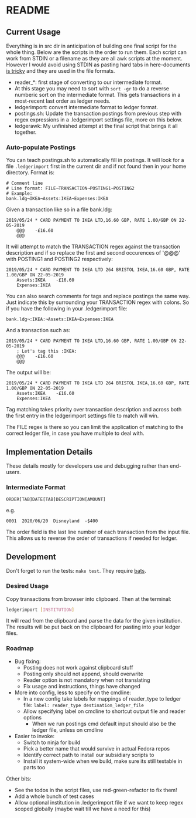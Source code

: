 # README

## Current Usage

Everything is in src dir in anticipation of building one final script for the whole
thing. Below are the scripts in the order to run them. Each script can work from
STDIN or a filename as they are all awk scripts at the moment. However I would
avoid using STDIN as pasting hard tabs in here-documents [is
tricky](https://stackoverflow.com/questions/3731513/how-do-you-type-a-tab-in-a-bash-here-document)
and they are used in the file formats.

* reader\_\*: first stage of converting to our intermediate format.
* At this stage you may need to sort with `sort -gr` to do a reverse numberic
  sort on the intermediate format. This gets transactions in a most-recent last
  order as ledger needs.
* ledgerimport: convert intermediate format to ledger format.
* postings.sh: Update the transaction postings from previous step with regex
  expressions in a .ledgerimport settings file, more on this below.
* ledgerawk: My unfinished attempt at the final script that brings it all
  together.

### Auto-populate Postings

You can teach postings.sh to automatically fill in postings. It will look for a
file `.ledgerimport` first in the current dir and if not found then in your home
directory. Format is:

```text
# Comment line
# Line format: FILE¬TRANSACTION¬POSTING1¬POSTING2
# Example:
bank.ldg¬IKEA¬Assets:IKEA¬Expenses:IKEA
```

Given a transaction like so in a file bank.ldg:

```text
2019/05/24 * CARD PAYMENT TO IKEA LTD,16.60 GBP, RATE 1.00/GBP ON 22-05-2019
    @@@    -£16.60
    @@@
```

It will attempt to match the TRANSACTION regex against the transaction
description and if so replace the first and second occurences of '@@@' with
POSTING1 and POSTING2 respectively:

```text
2019/05/24 * CARD PAYMENT TO IKEA LTD 264 BRISTOL IKEA,16.60 GBP, RATE 1.00/GBP ON 22-05-2019 
    Assets:IKEA    -£16.60
    Expenses:IKEA
```

You can also search comments for tags and replace postings the same way. Just
indicate this by surrounding your TRANSACTION regex with colons. So if you have the
following in your .ledgerimport file:

```text
bank.ldg¬:IKEA:¬Assets:IKEA¬Expenses:IKEA
```

And a transaction such as:

```text
2019/05/24 * CARD PAYMENT TO IKEA LTD,16.60 GBP, RATE 1.00/GBP ON 22-05-2019
    ; Let's tag this :IKEA:
    @@@    -£16.60
    @@@
```

The output will be:

```text
2019/05/24 * CARD PAYMENT TO IKEA LTD 264 BRISTOL IKEA,16.60 GBP, RATE 1.00/GBP ON 22-05-2019 
    Assets:IKEA    -£16.60
    Expenses:IKEA
```

Tag matching takes priority over transaction description and across both the
first entry in the ledgerimport settings file to match will win.

The FILE regex is there so you can limit the application of matching to the
correct ledger file, in case you have multiple to deal with.

## Implementation Details

These details mostly for developers use and debugging rather than end-users.

### Intermediate Format

```text
ORDER[TAB]DATE[TAB]DESCRIPTION[AMOUNT]
```

e.g.

```text
0001  2020/06/20  Disneyland  -$400
```

The order field is the last line number of each transaction from the input file.
This allows us to reverse the order of transactions if needed for ledger.

## Development

Don't forget to run the tests: `make test`. They require [bats](https://github.com/sstephenson/bats).

### Desired Usage

Copy transactions from browser into clipboard. Then at the terminal:

```bash
ledgerimport [INSTITUTION]
```

It will read from the clipboard and parse the data for the given institution.
The results will be put back on the clipboard for pasting into your ledger files.

### Roadmap

* Bug fixing:
  * Posting does not work against clipboard stuff
  * Posting only should not append, should overwrite
  * Reader option is not mandatory when not translating
  * Fix usage and instructions, things have changed
* More into config, less to specify on the cmdline:
  * In a new config take labels for mappings of reader_type to ledger file:
    `label: reader_type destination_ledger_file`
  * Allow specifying label on cmdline to shortcut output file and reader options
    * When we run postings cmd default input should also be the ledger file,
      unless on cmdline
* Easier to invoke:
  * Switch to ninja for build
  * Pick a better name that would survive in actual Fedora repos
  * Identify correct path to install our subsidiary scripts to
  * Install it system-wide when we build, make sure its still testable in parts
    too

Other bits:

* See the todos in the script files, use red-green-refactor to fix them!
* Add a whole bunch of test cases
* Allow optional institution in .ledgerimport file if we want to keep regex
  scoped globally (maybe wait till we have a need for this)
